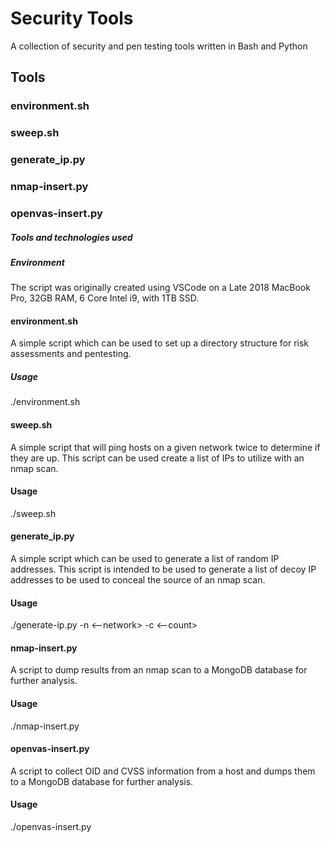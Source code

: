 # Security Tools
A collection of security and pen testing tools written in Bash and Python

## Tools
### environment.sh
### sweep.sh
### generate_ip.py
### nmap-insert.py
### openvas-insert.py


##### Tools and technologies used
##### Environment
The script was originally created using VSCode on a Late 2018 MacBook Pro, 32GB RAM, 6 Core Intel i9, with 1TB SSD.


#### environment.sh
A simple script which can be used to set up a directory structure for risk assessments and pentesting.

##### Usage
./environment.sh


#### sweep.sh
A simple script that will ping hosts on a given network twice to determine if they are up.  This script can be used create a list of IPs to utilize with an nmap scan.

#### Usage
./sweep.sh


#### generate_ip.py
A simple script which can be used to generate a list of random IP addresses.  This script is intended to be used to generate a list of decoy IP addresses to be
used to conceal the source of an nmap scan.

#### Usage
./generate-ip.py -n <--network> <network in CIDR notation> -c <--count> <number of IPs to generate>


#### nmap-insert.py
A script to dump results from an nmap scan to a MongoDB database for further analysis.

#### Usage
./nmap-insert.py <infile>


#### openvas-insert.py
A script to collect OID and CVSS information from a host and dumps them to a MongoDB database for further analysis.

#### Usage
./openvas-insert.py <infile>